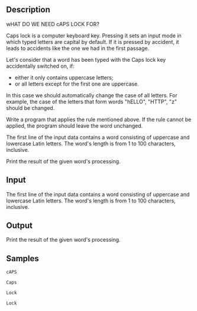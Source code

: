 ## Description

<div><p>wHAT DO WE NEED cAPS LOCK FOR?</p><p>Caps lock is a computer keyboard key. Pressing it sets an input mode in which typed letters are capital by default. If it is pressed by accident, it leads to accidents like the one we had in the first passage. </p><p>Let's consider that a word has been typed with the Caps lock key accidentally switched on, if: </p><ul> <li> either it only contains uppercase letters; </li><li> or all letters except for the first one are uppercase. </li></ul><p>In this case we should automatically change the case of all letters. For example, the case of the letters that form words "<span class="tex-font-style-tt">hELLO</span>", "<span class="tex-font-style-tt">HTTP</span>", "<span class="tex-font-style-tt">z</span>" should be changed.</p><p>Write a program that applies the rule mentioned above. If the rule cannot be applied, the program should leave the word unchanged.</p></div><div class="input-specification"><p>The first line of the input data contains a word consisting of uppercase and lowercase Latin letters. The word's length is from 1 to 100 characters, inclusive.</p></div><div class="output-specification"><p>Print the result of the given word's processing.</p></div>


## Input

<p>The first line of the input data contains a word consisting of uppercase and lowercase Latin letters. The word's length is from 1 to 100 characters, inclusive.</p>


## Output

<p>Print the result of the given word's processing.</p>


## Samples

```input1
cAPS

```

```output1
Caps
```






```input2
Lock

```

```output2
Lock

```



